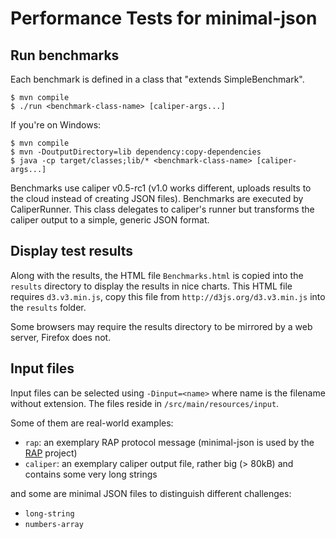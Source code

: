 Performance Tests for minimal-json
==================================

Run benchmarks
--------------

Each benchmark is defined in a class that "extends SimpleBenchmark".

    $ mvn compile
    $ ./run <benchmark-class-name> [caliper-args...]

If you're on Windows:

    $ mvn compile
    $ mvn -DoutputDirectory=lib dependency:copy-dependencies
    $ java -cp target/classes;lib/* <benchmark-class-name> [caliper-args...]

Benchmarks use caliper v0.5-rc1 (v1.0 works different, uploads results to the cloud instead of
creating JSON files). Benchmarks are executed by CaliperRunner. This class delegates to caliper's
runner but transforms the caliper output to a simple, generic JSON format.

Display test results
--------------------

Along with the results, the HTML file `Benchmarks.html` is copied into the `results` directory
to display the results in nice charts.
This HTML file requires `d3.v3.min.js`, copy this file from `http://d3js.org/d3.v3.min.js` into the
`results` folder.

Some browsers may require the results directory to be mirrored by a web server, Firefox does not.

Input files
-----------

Input files can be selected using `-Dinput=<name>` where name is the filename without extension.
The files reside in `/src/main/resources/input`.

Some of them are real-world examples:

* `rap`: an exemplary RAP protocol message (minimal-json is used by the [RAP](http://eclipse.org/rap)
  project)
* `caliper`: an exemplary caliper output file, rather big (> 80kB) and contains some very long strings

and some are minimal JSON files to distinguish different challenges:

* `long-string`
* `numbers-array`
